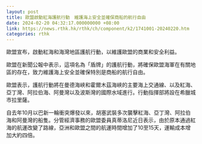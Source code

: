 ```yaml
---
layout: post
title: 歐盟啟動紅海護航行動　維護海上安全並確保商船的航行自由
date: 2024-02-20 04:32:17.000000000 +08:00
link: https://news.rthk.hk/rthk/ch/component/k2/1741001-20240220.htm
categories: rthk
---
```


歐盟宣布，啟動紅海和海灣地區護航行動，以維護歐盟的商業和安全利益。

歐盟在新聞公報中表示，這項名為「盾牌」的護航行動，將確保歐盟海軍在有關地區的存在，致力維護海上安全並確保特別是商船的航行自由。

歐盟表示，護航行動將在曼德海峽和霍爾木茲海峽的主要海上交通線、以及紅海、亞丁灣、阿拉伯海、阿曼灣以及波斯灣的國際水域進行。行動指揮部將設在希臘城市拉里薩。

自去年10月以巴新一輪衝突爆發以來，胡塞武裝多次襲擊紅海、亞丁灣、阿拉伯海和阿曼灣的船隻。分管經濟事務的歐盟委員真蒂洛尼近日表示，由於原本通過紅海的航運改變了路線，亞洲和歐盟之間的航運時間增加了10至15天，運輸成本增加大約四倍。
